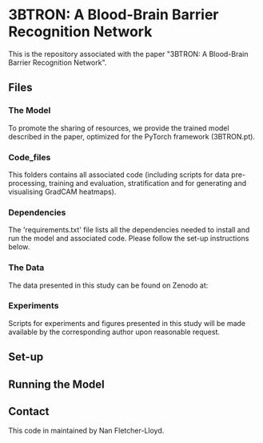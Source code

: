 # 3BTRON: A Blood-Brain Barrier Recognition Network

This is the repository associated with the paper "3BTRON: A Blood-Brain Barrier Recognition Network". 

## Files

### The Model

To promote the sharing of resources, we provide the trained model described in the paper, optimized for the PyTorch framework (3BTRON.pt).

### Code_files

This folders contains all associated code (including scripts for data pre-processing, training and evaluation, stratification and for generating and visualising GradCAM heatmaps).

### Dependencies

The 'requirements.txt' file lists all the dependencies needed to install and run the model and associated code. Please follow the set-up instructions below.

### The Data

The data presented in this study can be found on Zenodo at:

### Experiments

Scripts for experiments and figures presented in this study will be made available by the corresponding author upon reasonable request. 

## Set-up

## Running the Model

## Contact

This code in maintained by Nan Fletcher-Lloyd. 
